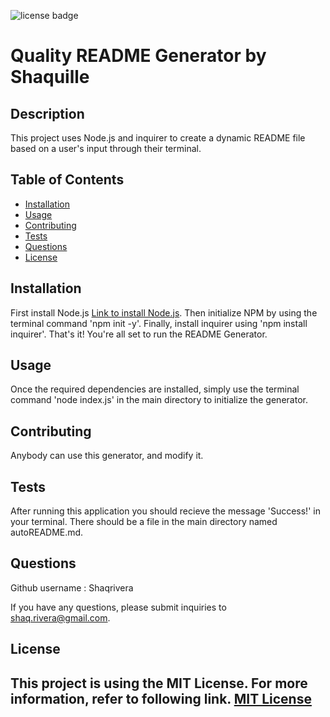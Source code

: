 ![license badge](https://img.shields.io/badge/license-MIT-blue)
  # Quality README Generator by Shaquille
  ## Description
  This project uses Node.js and inquirer to create a dynamic README file based on a user's input through their terminal.
  ## Table of Contents
  - [Installation](#installation)
  - [Usage](#usage)
  - [Contributing](#contributing)
  - [Tests](#tests)
  - [Questions](#questions)
  - [License](#license)
  ## Installation
  First install Node.js [Link to install Node.js](https://nodejs.org/en/download/). Then initialize NPM by using the terminal command 'npm init -y'. Finally, install inquirer using 'npm install inquirer'. That's it! You're all set to run the README Generator.
  ## Usage
  Once the required dependencies are installed, simply use the terminal command 'node index.js' in the main directory to initialize the generator.
  
  ## Contributing
  Anybody can use this generator, and modify it.
  ## Tests
  After running this application you should recieve the message 'Success!' in your terminal. There should be a file in the main directory named autoREADME.md.
  
  ## Questions
  Github username : Shaqrivera
  
  If you have any questions, please submit inquiries to shaq.rivera@gmail.com.
  
  ## License
  This project is using the MIT License. For more information, refer to following link.
    [MIT License](https://spdx.org/licenses/MIT.htm)
  ---